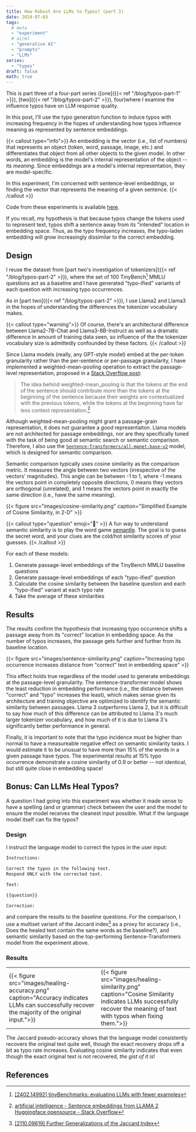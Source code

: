 ```yaml
---
title: How Robust Are LLMs to Typos? (part 3)
date: 2024-07-03
tags:
  # meta
  - "experiment"
  # ai/ml
  - "generative AI"
  - "prompts"
  - "LLMs"
series:
  - "typos"
draft: false
math: true
---
```


This is part three of a four-part series ([one]({{< ref "/blog/typos-part-1" >}}),
[two]({{< ref "/blog/typos-part-2" >}}), four)where I examine the influence typos have on LLM response quality.

In this post, I'll use the typo generation function to induce typos with increasing frequency in the hopes of
understanding how typos influence meaning as represented by sentence embeddings.

{{< callout type="info">}} An embedding is the vector (i.e., list of numbers) that represents an object (token, word,
passage, image, etc.) and differentiates that object from all other objects to the given model. In other words, an
embedding is the model's internal representation of the object -- its _meaning_. Since embeddings are a model's
internal representation, they are model-specific.

In this experiment, I'm concerned with sentence-level embeddings, or finding the vector that represents the meaning of
a given sentence. {{< /callout >}}

Code from these experiments is available
[here](https://github.com/ahgraber/AIMLbling-about/tree/main/experiments/typos).

If you recall, my hypothesis is that because typos change the tokens used to represent text, typos shift a sentence
away from its "intended" location in embedding space. Thus, as the typo frequency increases, the typo-laden embedding
will grow increasingly dissimilar to the correct embedding.

## Design

I reuse the dataset from [part two's investigation of tokenizers]({{< ref "/blog/typos-part-2" >}}), where the set of
100 TinyBench[^tinybench] MMLU questions act as a baseline and I have generated "typo-ified" variants of each question
with increasing typo occurrences.

As in [part two]({{< ref "/blog/typos-part-2" >}}), I use Llama2 and Llama3 in the hopes of understanding the
differences the tokenizer vocabulary makes.

{{< callout type="warning">}} Of course, there's an architectural difference between Llama2-7B-Chat and
Llama3-8B-Instruct as well as a dramatic difference in amount of training data seen, so influence of the the tokenizer
vocabulary size is admittedly confounded by these factors. {{< /callout >}}

Since Llama models (really, any GPT-style model) embed at the per-token granularity rather than the per-sentence or
per-passage granularity, I have implemented a weighted-mean-pooling operation to extract the passage-level
representation, proposed in a
[Stack Overflow post](https://stackoverflow.com/questions/76926025/sentence-embeddings-from-llama-2-huggingface-opensource):

> The idea behind weighted-mean_pooling is that the tokens at the end of the sentence should contribute more than the
> tokens at the beginning of the sentence because their weights are contextualized with the previous tokens, while the
> tokens at the beginning have far less context representation.[^stackoverflow]

Although weighted-mean-pooling might grant a passage-grain representation, it does not guarantee a _good_
representaiton. Llama models are not architected for passage embeddings, nor are they specifically tuned with the task
of being good at semantic search or semantic comparison. Therefore, I also use the
[`Sentence-Transformers/all-mpnet-base-v2`](https://huggingface.co/sentence-transformers/all-mpnet-base-v2) model,
which _is_ designed for semantic comparison.

Semantic comparison typically uses cosine similarity as the comparison metric. It measures the angle between two
vectors (irrespective of the vectors' magnitudes). This angle can be between -1 to 1, where -1 means the vectors point
in completely opposite directions, 0 means they vectors are orthogonal (unrelated), and 1 means the vectors point in
exactly the same direction (i.e., have the same meaning).

{{< figure
  src="images/cosine-similarity.png"
  caption="Simplified Example of Cosine Similarity, in 2-D" >}}

{{< callout type="question" emoji="🧩" >}} A fun way to understand semantic similarity is to play the word game
[semantle](https://semantle.com/). The goal is to guess the secret word, and your clues are the cold/hot similarity
scores of your guesses. {{< /callout >}}

For each of these models:

1. Generate passage-level embeddings of the TinyBench MMLU baseline questions
2. Generate passage-level embeddings of each "typo-ified" question
3. Calculate the cosine similarity between the baseline question and each "typo-ified" variant at each typo rate
4. Take the average of these similarities

## Results

The results confirm the hypothesis that increasing typo occurrence shifts a passage away from its "correct" location in
embedding space. As the number of typos increases, the passage gets further and further from its baseline location.

{{< figure
  src="images/sentence-similarity.png"
  caption="Increasing typo occurrence increases distance from \"correct\" text in embedding space" >}}

This effect holds true regardless of the model used to generate embeddings at the passage-level granularity. The
sentence-transformer model shows the least reduction in embedding performance (i.e., the distance between "correct" and
"typo" increases the least), which makes sense given its architecture and training objective are optimized to identify
the semantic similarity between passages. Llama 3 outperforms Llama 2, but it is difficult to say how much of this
difference can be attributed to Llama 3's much larger tokenizer vocabulary, and how much of it is due to Llama 3's
significantly better performance in general.

Finally, it is important to note that the typo incidence must be higher than normal to have a measureable negative
effect on semantic similarity tasks. I would estimate it to be unusual to have more than 15% of the words in a given
passage have typos. The experimental results at 15% typo occurrence demonstrate a cosine similarity of 0.9 or better --
not identical, but still quite close in embedding space!

## Bonus: Can LLMs Heal Typos?

A question I had going into this experiment was whether it made sense to have a spelling (and or grammar) check
between the user and the model to ensure the model receives the cleanest input possible. What if the language model
itself can fix the typos?

### Design

I instruct the language model to correct the typos in the user input:

```txt
Instructions:

Correct the typos in the following text.
Respond ONLY with the corrected text.

Text:

{{question}}

Correction:
```

and compare the results to the baseline questions. For the comparison, I use a multiset variant of the Jaccard
index[^jaccard] as a proxy for accuracy (i.e., Does the healed text contain the same words as the baseline?), and
semantic similarity based on the top-performing Sentence-Transformers model from the experiment above.

### Results

<table>
<tr>
  <td style="width:50%">{{< figure
    src="images/healing-accuracy.png"
    caption="Accuracy indicates LLMs can successfully recover the majority of the original input.">}}
  </td>
    <td style="width:50%">{{< figure
    src="images/healing-similarity.png"
    caption="Cosine Similarity indicates LLMs successfully recover the meaning of text with typos when fixing them.">}}
  </td>
</tr>
</table>

The Jaccard pseudo-accuracy shows that the language model consistently recovers the original text quite well, though the
exact recovery drops off a bit as typo rate increases. Evaluating cosine similarity indicates that even though the
exact original text is not recovered, _the gist of it is_!

## References

[^tinybench]: [[2402.14992] tinyBenchmarks: evaluating LLMs with fewer examples](https://arxiv.org/abs/2402.14992)
[^stackoverflow]:
    [artificial intelligence - Sentence embeddings from LLAMA 2 Huggingface opensource - Stack Overflow](https://stackoverflow.com/questions/76926025/sentence-embeddings-from-llama-2-huggingface-opensource)

[^jaccard]: [[2110.09619] Further Generalizations of the Jaccard Index](https://arxiv.org/abs/2110.09619)
